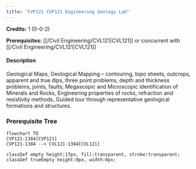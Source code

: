 ```yaml
---
title: "CVP121 CVP121 Engineering Geology Lab"
---
```

**Credits:** 1 (0-0-2)

**Prerequisites:** [[/Civil Engineering/CVL121|CVL121]] or concurrent with [[/Civil Engineering/CVL121|CVL121]]

#### Description
Geological Maps, Geological Mapping – contouring, topo sheets, outcrops, apparent and true dips, three point problems, depth and thickness problems, joints, faults; Megascopic and Microscopic identification of Minerals and Rocks, Engineering properties of rocks, refraction and resistivity methods, Guided tour through representative geological formations and structures.

### Prerequisite Tree

```mermaid
flowchart TD
CVP121-1384[CVP121]
CVP121-1384 --> CVL121-1384[CVL121]

classDef empty height:17px, fill:transparent, stroke:transparent;
classDef trueEmpty height:0px, width:0px;
```